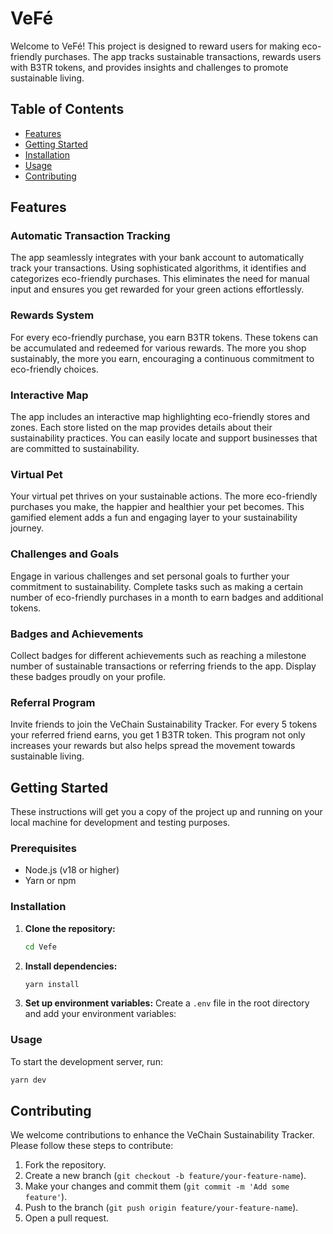 # VeFé

Welcome to VeFé! This project is designed to reward users for making eco-friendly purchases. The app tracks sustainable transactions, rewards users with B3TR tokens, and provides insights and challenges to promote sustainable living.

## Table of Contents

- [Features](#features)
- [Getting Started](#getting-started)
- [Installation](#installation)
- [Usage](#usage)
- [Contributing](#contributing)

## Features

### Automatic Transaction Tracking
The app seamlessly integrates with your bank account to automatically track your transactions. Using sophisticated algorithms, it identifies and categorizes eco-friendly purchases. This eliminates the need for manual input and ensures you get rewarded for your green actions effortlessly.

### Rewards System
For every eco-friendly purchase, you earn B3TR tokens. These tokens can be accumulated and redeemed for various rewards. The more you shop sustainably, the more you earn, encouraging a continuous commitment to eco-friendly choices.

### Interactive Map
The app includes an interactive map highlighting eco-friendly stores and zones. Each store listed on the map provides details about their sustainability practices. You can easily locate and support businesses that are committed to sustainability.

### Virtual Pet
Your virtual pet thrives on your sustainable actions. The more eco-friendly purchases you make, the happier and healthier your pet becomes. This gamified element adds a fun and engaging layer to your sustainability journey.

### Challenges and Goals
Engage in various challenges and set personal goals to further your commitment to sustainability. Complete tasks such as making a certain number of eco-friendly purchases in a month to earn badges and additional tokens.

### Badges and Achievements
Collect badges for different achievements such as reaching a milestone number of sustainable transactions or referring friends to the app. Display these badges proudly on your profile.

### Referral Program
Invite friends to join the VeChain Sustainability Tracker. For every 5 tokens your referred friend earns, you get 1 B3TR token. This program not only increases your rewards but also helps spread the movement towards sustainable living.

## Getting Started

These instructions will get you a copy of the project up and running on your local machine for development and testing purposes.

### Prerequisites

- Node.js (v18 or higher)
- Yarn or npm

### Installation

1. **Clone the repository:**
   ```sh
   cd Vefe
   ```

2. **Install dependencies:**
   ```sh
   yarn install
   ```

3. **Set up environment variables:**
   Create a `.env` file in the root directory and add your environment variables:
   

### Usage

To start the development server, run:
```sh
yarn dev
```

## Contributing

We welcome contributions to enhance the VeChain Sustainability Tracker. Please follow these steps to contribute:

1. Fork the repository.
2. Create a new branch (`git checkout -b feature/your-feature-name`).
3. Make your changes and commit them (`git commit -m 'Add some feature'`).
4. Push to the branch (`git push origin feature/your-feature-name`).
5. Open a pull request.
